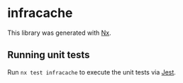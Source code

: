 # infracache

This library was generated with [Nx](https://nx.dev).

## Running unit tests

Run `nx test infracache` to execute the unit tests via [Jest](https://jestjs.io).
